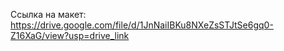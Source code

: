 Ссылка на макет: https://drive.google.com/file/d/1JnNaiIBKu8NXeZsSTJtSe6gq0-Z16XaG/view?usp=drive_link